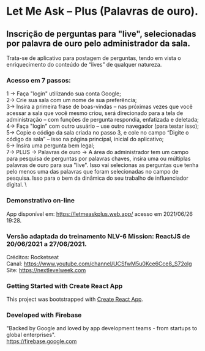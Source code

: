 # Let Me Ask – Plus (Palavras de ouro).

## Inscrição de perguntas para "live", selecionadas por palavra de ouro pelo administrador da sala.

Trata-se de aplicativo para postagem de perguntas, tendo em vista o enriquecimento do conteúdo de “lives” de qualquer natureza.

### Acesso em 7 passos:
1 -> Faça "login" utilizando sua conta Google;  \
2-> Crie sua sala com um nome de sua preferência;  \
3-> Insira a primeira frase de boas-vindas – nas próximas vezes que você acessar a sala que você mesmo criou, será direcionado para a tela de administração – com funções de pergunta respondia, enfatizada e deletada;  \
4-> Faça "login" com outro usuário – use outro navegador (para testar isso);  \
5-> Copie  o código da sala criada no passo 3,  e cole no campo “Digite o código da sala” – isso na página principal, inicial do aplicativo;  \
6-> Insira uma pergunta bem legal;  \
7-> PLUS -> Palavras de ouro -> A área do administrador tem um campo para pesquisa de perguntas por palavras chaves, insira uma ou múltiplas palavras de ouro para sua "live". Isso vai selecionas as perguntas que tenha pelo menos uma das palavras que foram selecionadas no campo de pesquisa. Isso para o bem da dinâmica do seu trabalho de influenciador digital. \

### Demonstrativo on-line
App disponível em: https://letmeaskplus.web.app/ acesso em 2021/06/26 19:28.

### Versão adaptada do treinamento NLV-6 Mission: ReactJS de 20/06/2021 a 27/06/2021.
Créditos: Rocketseat \
Canal: https://www.youtube.com/channel/UCSfwM5u0Kce6Cce8_S72olg \
Site: https://nextlevelweek.com

### Getting Started with Create React App
This project was bootstrapped with [Create React App](https://github.com/facebook/create-react-app).

### Developed with Firebase
"Backed by Google and loved by app development teams - from startups to global enterprises". \
https://firebase.google.com
